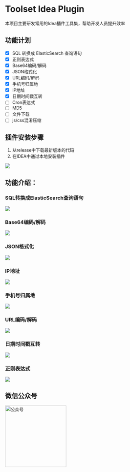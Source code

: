 # Toolset Idea Plugin
本项目主要研发常用的Idea插件工具集，帮助开发人员提升效率

## 功能计划
- [x] SQL 转换成 ElasticSearch 查询语句
- [x] 正则表达式
- [x] Base64编码/解码
- [x] JSON格式化
- [x] URL编码/解码
- [x] 手机号归属地
- [x] IP地址
- [x] 日期时间戳互转
- [ ] Cron表达式
- [ ] MD5
- [ ] 文件下载
- [ ] js/css混淆压缩

## 插件安装步骤
1. 从release中下载最新版本的代码
2. 在IDEA中通过本地安装插件

![](https://tva1.sinaimg.cn/large/008eGmZEgy1gn2k1z0wcsj31dm0u00vo.jpg)



## 功能介绍：

### SQL转换成ElasticSearch查询语句
![](https://tva1.sinaimg.cn/large/008eGmZEgy1gn2iu0gfhwj31c00u0q58.jpg)

### Base64编码/解码
![](https://tva1.sinaimg.cn/large/008eGmZEgy1gn2ixcu0mvj31c00u0q72.jpg)

### JSON格式化
![](https://tva1.sinaimg.cn/large/008eGmZEgy1gn2j0t0j4pj31c00u0dkf.jpg)

### IP地址
![](https://tva1.sinaimg.cn/large/008eGmZEgy1gn2j28mqysj31c00u0td7.jpg)

### 手机号归属地
![](https://tva1.sinaimg.cn/large/008eGmZEgy1gn2j4ojjxpj31c00u0whr.jpg)

### URL编码/解码
![](https://tva1.sinaimg.cn/large/008eGmZEgy1gn2j94p3d4j31c00u00xa.jpg)

### 日期时间戳互转
![](https://tva1.sinaimg.cn/large/008eGmZEly1gn2jaibxdsj31c00u0dkf.jpg)

### 正则表达式
![](https://tva1.sinaimg.cn/large/008eGmZEgy1gn2jcjxnofj31c00u0tf9.jpg)



## 微信公众号
<img width="200" src="https://raw.githubusercontent.com/silently9527/JavaCore/master/imgs/gonzhonghao.png" alt="公众号">
